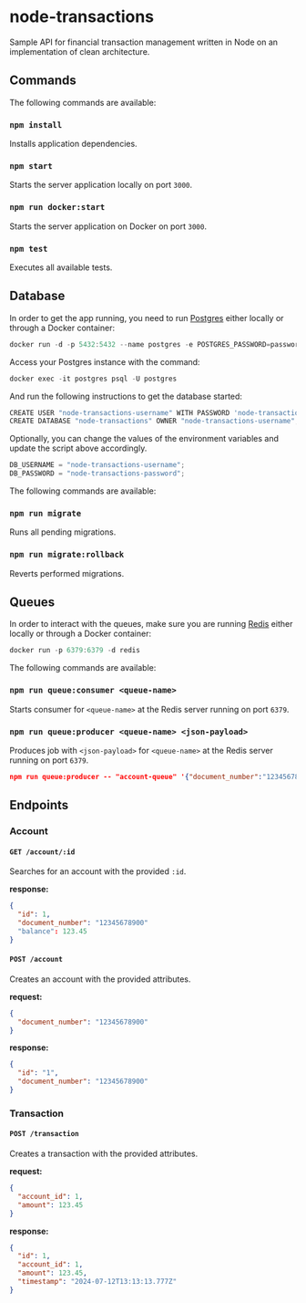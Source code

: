# node-transactions

Sample API for financial transaction management written in Node on an implementation of clean architecture.

## Commands

The following commands are available:

### `npm install`

Installs application dependencies.

### `npm start`

Starts the server application locally on port `3000`.

### `npm run docker:start`

Starts the server application on Docker on port `3000`.

### `npm test`

Executes all available tests.

## Database

In order to get the app running, you need to run [Postgres](https://www.postgresql.org/) either locally or through a Docker container:

```ts
docker run -d -p 5432:5432 --name postgres -e POSTGRES_PASSWORD=password postgres
```

Access your Postgres instance with the command:

```ts
docker exec -it postgres psql -U postgres
```

And run the following instructions to get the database started:

```ts
CREATE USER "node-transactions-username" WITH PASSWORD 'node-transactions-password';
CREATE DATABASE "node-transactions" OWNER "node-transactions-username";
```

Optionally, you can change the values of the environment variables and update the script above accordingly.

```ts
DB_USERNAME = "node-transactions-username";
DB_PASSWORD = "node-transactions-password";
```

The following commands are available:

### `npm run migrate`

Runs all pending migrations.

### `npm run migrate:rollback`

Reverts performed migrations.

## Queues

In order to interact with the queues, make sure you are running [Redis](https://redis.io/) either locally or through a Docker container:

```ts
docker run -p 6379:6379 -d redis
```

The following commands are available:

### `npm run queue:consumer <queue-name>`

Starts consumer for `<queue-name>` at the Redis server running on port `6379`.

### `npm run queue:producer <queue-name> <json-payload>`

Produces job with `<json-payload>` for `<queue-name>` at the Redis server running on port `6379`.

```json
npm run queue:producer -- "account-queue" '{"document_number":"12345678900"}'
```

## Endpoints

### Account

#### `GET /account/:id`

Searches for an account with the provided `:id`.

**response:**

```json
{
  "id": 1,
  "document_number": "12345678900"
  "balance": 123.45
}
```

#### `POST /account`

Creates an account with the provided attributes.

**request:**

```json
{
  "document_number": "12345678900"
}
```

**response:**

```json
{
  "id": "1",
  "document_number": "12345678900"
}
```

### Transaction

#### `POST /transaction`

Creates a transaction with the provided attributes.

**request:**

```json
{
  "account_id": 1,
  "amount": 123.45
}
```

**response:**

```json
{
  "id": 1,
  "account_id": 1,
  "amount": 123.45,
  "timestamp": "2024-07-12T13:13:13.777Z"
}
```
